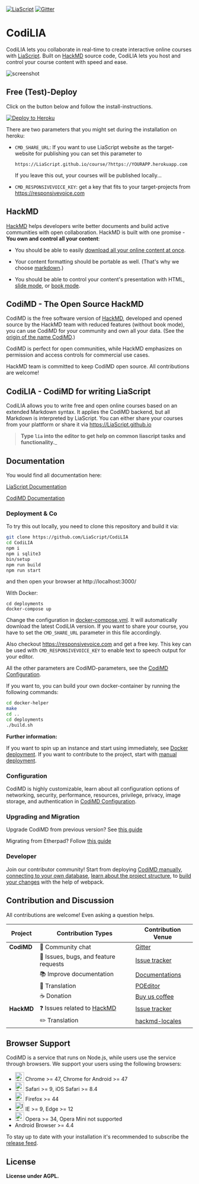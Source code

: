 [![LiaScript](https://raw.githubusercontent.com/LiaScript/LiaScript/master/badges/course.svg)](https://LiaScript.github.io/course/?https://github.com/LiaScript/docs) [![Gitter](https://badges.gitter.im/LiaScript/community.svg)](https://gitter.im/LiaScript/community?utm_source=badge&utm_medium=badge&utm_campaign=pr-badge)

# CodiLIA

CodiLIA lets you collaborate in real-time to create interactive online courses
with [LiaScript](https://LiaScript.github.io). Built on
[HackMD](https://hackmd.io) source code, CodiLIA lets you host and control your
course content with speed and ease.

![screenshot](https://raw.githubusercontent.com/liascript/codilia/develop/public/screenshot.gif)


## Free (Test)-Deploy

Click on the button below and follow the install-instructions.

[![Deploy to Heroku](https://www.herokucdn.com/deploy/button.png)](https://heroku.com/deploy)

There are two parameters that you might set during the installation on heroku:

* `CMD_SHARE_URL`: If you want to use LiaScript website as the target-website
  for publishing you can set this parameter to

  `https://LiaScript.github.io/course/?https://YOURAPP.herokuapp.com`

  If you leave this out, your courses will be published locally...

* `CMD_RESPONSIVEVOICE_KEY`: get a key that fits to your target-projects from
   https://responsivevoice.com


## HackMD

[HackMD](https://hackmd.io) helps developers write better documents and build
active communities with open collaboration. HackMD is built with one promise -
**You own and control all your content**:

- You should be able to easily
  [download all your online content at once](https://hackmd.io/c/news/%2Fs%2Fr1cx3a3SE).

- Your content formatting should be portable as well.
  (That's why we choose [markdown](https://hackmd.io/features#Typography).)

- You should be able to control your content's presentation with HTML,
  [slide mode](https://hackmd.io/p/slide-example),
  or [book mode](https://hackmd.io/c/book-example/).

## CodiMD - The Open Source HackMD

CodiMD is the free software version of [HackMD](https://hackmd.io), developed
and opened source by the HackMD team with reduced features (without book mode),
you can use CodiMD for your community and own all your data. (See the
[origin of the name CodiMD](https://github.com/hackmdio/hackmd/issues/720).)

CodiMD is perfect for open communities, while HackMD emphasizes on permission
and access controls for commercial use cases.

HackMD team is committed to keep CodiMD open source. All contributions are
welcome!

## CodiLIA - CodiMD for writing LiaScript

CodiLIA allows you to write free and open online courses based on an extended
Markdown syntax. It applies the CodiMD backend, but all Markdown is interpreted
by LiaScript. You can either share your courses from your plattform or share
it via https://LiaScript.github.io

> __Type `lia` into the editor to get help on common liascript tasks and functionality.___

## Documentation

You would find all documentation here:

[LiaScript Documentation](https://github.com/LiaScript/docs)

[CodiMD Documentation](https://hackmd.io/c/codimd-documentation)

### Deployment & Co

To try this out locally, you need to clone this repository and build it via:

``` bash
git clone https://github.com/LiaScript/CodiLIA
cd CodiLIA
npm i
npm i sqlite3
bin/setup
npm run build
npm run start
```

and then open your browser at http://localhost:3000/

With Docker:

```
cd deployments
docker-compose up
```

Change the configuration in [docker-compose.yml](deployments/docer-compose.yml).
It will automatically download the latest CodiLIA version. If you want to share
your course, you have to set the `CMD_SHARE_URL` parameter in this file
accordingly.

Also checkout https://responsivevoice.com and get a free key. This key can be
used with `CMD_RESPONSIVEVOICE_KEY` to enable text to speech output for your
editor.

All the other parameters are CodiMD-parameters, see the
[CodiMD Configuration](https://hackmd.io/c/codimd-documentation/%2Fs%2Fcodimd-configuration).


If you want to, you can build your own docker-container by running the following
commands:

``` bash
cd docker-helper
make
cd ..
cd deployments
./build.sh
```

__Further information:__

If you want to spin up an instance and start using immediately, see
[Docker deployment](https://hackmd.io/c/codimd-documentation/%2Fs%2Fcodimd-docker-deployment).
If you want to contribute to the project, start with
[manual deployment](https://hackmd.io/c/codimd-documentation/%2Fs%2Fcodimd-manual-deployment).

### Configuration

CodiMD is highly customizable, learn about all configuration options of
networking, security, performance, resources, privilege, privacy, image storage,
and authentication in
[CodiMD Configuration](https://hackmd.io/c/codimd-documentation/%2Fs%2Fcodimd-configuration).

### Upgrading and Migration

Upgrade CodiMD from previous version? See
[this guide](https://hackmd.io/c/codimd-documentation/%2Fs%2Fcodimd-upgrade)

Migrating from Etherpad? Follow
[this guide](https://hackmd.io/c/codimd-documentation/%2Fs%2Fcodimd-migration-etherpad)

### Developer

Join our contributor community! Start from deploying
[CodiMD manually](https://hackmd.io/c/codimd-documentation/%2Fs%2Fcodimd-manual-deployment),
[connecting to your own database](https://hackmd.io/c/codimd-documentation/%2Fs%2Fcodimd-db-connection),
[learn about the project structure](https://hackmd.io/c/codimd-documentation/%2Fs%2Fcodimd-project-structure), to
[build your changes](https://hackmd.io/c/codimd-documentation/%2Fs%2Fcodimd-webpack) with the help of webpack.

## Contribution and Discussion

All contributions are welcome! Even asking a question helps.

| Project    | Contribution Types                                        | Contribution Venue                                                                                                                                                                          |
| ---------- | --------------------------------------------------------- | ------------------------------------------------------------------------------------------------------------------------------------------------------------------------------------------- |
| **CodiMD** | :couple: Community chat                                   | [Gitter][gitter-url]                                                                                                                                                                        |
|            | :bug: Issues, bugs, and feature requests                  | [Issue tracker](https://github.com/hackmdio/codimd/issues)                                                                                                                                  |
|            | :books: Improve documentation                             | [Documentations](https://hackmd.io/c/codimd-documentation)                                                                                                                                  |
|            | :pencil: Translation                                      | [POEditor][poeditor-url]                                                                                                                                                                    |
|            | :coffee: Donation                                         | [Buy us coffee](https://www.paypal.com/cgi-bin/webscr?cmd=_donations&business=KDGS4PREHX6QQ&lc=US&item_name=HackMD&currency_code=USD&bn=PP%2dDonationsBF%3abtn_donate_LG%2egif%3aNonHosted) |
| **HackMD** | :question: Issues related to [HackMD](https://hackmd.io/) | [Issue tracker](https://github.com/hackmdio/hackmd-io-issues/issues)                                                                                                                        |
|            | :pencil2: Translation                                     | [hackmd-locales](https://github.com/hackmdio/hackmd-locales/tree/master/locales)                                                                                                            |

## Browser Support

CodiMD is a service that runs on Node.js, while users use the service through browsers. We support your users using the following browsers:
- <img src="https://raw.githubusercontent.com/alrra/browser-logos/master/src/chrome/chrome_48x48.png" alt="Chrome" width="24px" height="24px" /> Chrome >= 47, Chrome for Android >= 47
- <img src="https://raw.githubusercontent.com/alrra/browser-logos/master/src/safari/safari_48x48.png" alt="Safari" width="24px" height="24px" /> Safari >= 9, iOS Safari >= 8.4
- <img src="https://raw.githubusercontent.com/alrra/browser-logos/master/src/firefox/firefox_48x48.png" alt="Firefox" width="24px" height="24px" /> Firefox >= 44
- <img src="https://raw.githubusercontent.com/alrra/browser-logos/master/src/edge/edge_48x48.png" alt="IE / Edge" width="24px" height="24px" /> IE >= 9, Edge >= 12
- <img src="https://raw.githubusercontent.com/alrra/browser-logos/master/src/opera/opera_48x48.png" alt="Opera" width="24px" height="24px" /> Opera >= 34, Opera Mini not supported
- Android Browser >= 4.4

To stay up to date with your installation it's recommended to subscribe the [release feed][github-release-feed].

## License

**License under AGPL.**

[gitter-image]: https://img.shields.io/badge/gitter-hackmdio/codimd-blue.svg
[gitter-url]: https://gitter.im/hackmdio/hackmd
[travis-image]: https://travis-ci.com/hackmdio/codimd.svg?branch=master
[travis-url]: https://travis-ci.com/hackmdio/codimd
[github-version-badge]: https://img.shields.io/github/release/hackmdio/codimd.svg
[github-release-page]: https://github.com/hackmdio/codimd/releases
[github-release-feed]: https://github.com/hackmdio/codimd/releases.atom
[poeditor-image]: https://img.shields.io/badge/POEditor-translate-blue.svg
[poeditor-url]: https://poeditor.com/join/project/q0nuPWyztp
